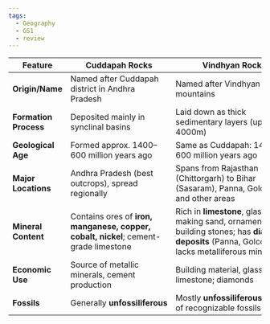 ```yaml
---
tags:
  - Geography
  - GS1
  - review
---
```


|Feature|Cuddapah Rocks|Vindhyan Rocks|
|---|---|---|
|**Origin/Name**|Named after Cuddapah district in Andhra Pradesh|Named after Vindhyan mountains|
|**Formation Process**|Deposited mainly in synclinal basins|Laid down as thick sedimentary layers (up to 4000m)|
|**Geological Age**|Formed approx. 1400–600 million years ago|Same as Cuddapah: 1400–600 million years ago|
|**Major Locations**|Andhra Pradesh (best outcrops), spread regionally|Spans from Rajasthan (Chittorgarh) to Bihar (Sasaram), Panna, Golconda, and other areas|
|**Mineral Content**|Contains ores of **iron, manganese, copper, cobalt, nickel**; cement-grade limestone|Rich in **limestone**, glass-making sand, ornamental and building stones; has **diamond deposits** (Panna, Golconda); lacks metalliferous minerals|
|**Economic Use**|Source of metallic minerals, cement production|Building material, glass, and limestone; diamonds|
|**Fossils**|Generally **unfossiliferous**|Mostly **unfossiliferous** (devoid of recognizable fossils)|